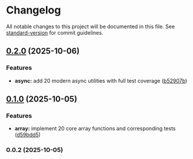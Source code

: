 # Changelog

All notable changes to this project will be documented in this file. See [standard-version](https://github.com/conventional-changelog/standard-version) for commit guidelines.

## [0.2.0](https://github.com/coxxanthony/tweakr/compare/v0.1.0...v0.2.0) (2025-10-06)


### Features

* **async:** add 20 modern async utilities with full test coverage ([b52907b](https://github.com/coxxanthony/tweakr/commit/b52907b96d9de2afdf068f7455e3c76e5dd2591f))

## [0.1.0](https://github.com/coxxanthony/tweakr/compare/v0.0.2...v0.1.0) (2025-10-05)


### Features

* **array:** implement 20 core array functions and corresponding tests ([d59bdd5](https://github.com/coxxanthony/tweakr/commit/d59bdd5ad9897e5745f2dfa82dd68e085dce4c66))

### 0.0.2 (2025-10-05)

